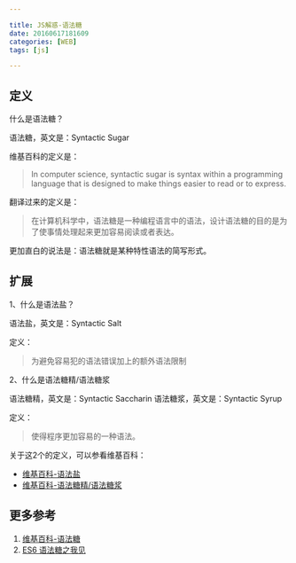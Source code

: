 ```yaml
---

title: JS解惑-语法糖
date: 20160617181609
categories: [WEB]
tags: [js]

---
```


## 定义

什么是语法糖？

语法糖，英文是：Syntactic Sugar

维基百科的定义是：

> In computer science, syntactic sugar is syntax within a programming language that is designed to make things easier to read or to express.

翻译过来的定义是：

> 在计算机科学中，语法糖是一种编程语言中的语法，设计语法糖的目的是为了使事情处理起来更加容易阅读或者表达。

更加直白的说法是：语法糖就是某种特性语法的简写形式。

## 扩展

1、什么是语法盐？

语法盐，英文是：Syntactic Salt

定义：

> 为避免容易犯的语法错误加上的额外语法限制

2、什么是语法糖精/语法糖浆

语法糖精，英文是：Syntactic Saccharin
语法糖浆，英文是：Syntactic Syrup

定义：

> 使得程序更加容易的一种语法。

关于这2个的定义，可以参看维基百科：

* [维基百科-语法盐](https://en.wikipedia.org/wiki/Syntactic_sugar#Syntactic_salt)
* [维基百科-语法糖精/语法糖浆](https://en.wikipedia.org/wiki/Syntactic_sugar#Syntactic_saccharin)

## 更多参考

1. [维基百科-语法糖](https://en.wikipedia.org/wiki/Syntactic_sugar)
1. [ES6 语法糖之我见](https://github.com/HunterOn-Ued/Janus/blob/master/docs/js.syntactic-sugar.md)


